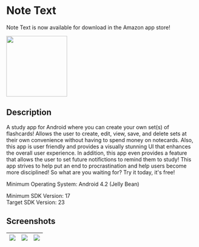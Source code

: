 # Note Text

Note Text is now available for download in the Amazon app store!

<a href="https://www.amazon.com/dp/B071694TH1/ref=sr_1_1?s=mobile-apps&ie=UTF8&qid=1493070568&sr=1-1">
<img src="https://github.com/ViWu/NoteText/blob/master/app/src/main/res/drawable-xxxhdpi/amazon.png"  width="160">
</a>
<br>

## Description
A study app for Android where you can create your own set(s) of flashcards! Allows the user to create, edit, view, save, and 
delete sets at their own convenience without having to spend money on notecards. Also, this app is user friendly and 
provides a visually stunning UI that enhances the overall user experience. 
In addition, this app even provides a feature that allows the user to set future notifictions to remind them to study! This app strives to help put an end to procrastination and help users become more disciplined! So what are you waiting for? Try it today, it's free!


Minimum Operating System: Android 4.2 (Jelly Bean)
<br>

Minimum SDK Version: 17 
<br> 
Target SDK Version: 23



Screenshots
---------------------------------

|<img src="https://github.com/ViWu/NoteText/blob/master/app/src/main/res/drawable/screenshot2.png">  | <img src="https://github.com/ViWu/NoteText/blob/master/app/src/main/res/drawable/screenshot1.png" > | <img src="https://github.com/ViWu/NoteText/blob/master/app/src/main/res/drawable/screenshot4.png">
|----------------|----------------|----------------|

